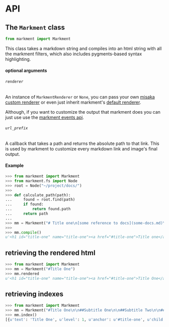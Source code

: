# API


## The `Markment` class

```python
from markment import Markment
```

This class takes a markdown string and compiles into an html string
with all the markment filters, which also includes pygments-based
syntax highlighting.

#### optional arguments

###### `renderer`

An instance of `MarkmentRenderer` or `None`, you can pass your own
[misaka custom renderer](http://misaka.61924.nl/manual/#toc_14) or
even just inherit markment's [default renderer](https://github.com/gabrielfalcao/markment/blob/master/markment/engine.py#L39).

Although, if you want to customize the output that markment does you can just use use the [markment events api](events.md).

###### `url_prefix`

A callback that takes a path and returns the absolute path to that link.
This is used by markment to customize every markdown link and image's final output.


#### Example

```python
>>> from markment import Markment
>>> from markment.fs import Node
>>> root = Node("~/project/docs/")
>>>
>>> def calculate_path(path):
...     found = root.find(path)
...     if found:
...         return found.path
...     return path
...
>>> mm = Markment("# Title one\n[some reference to docs](some-docs.md)\n", url_prefix=calculate_path)
>>>
>>> mm.compile()
u'<h1 id="title-one" name="title-one"><a href="#title-one">Title one</a></h1>\n<p><a href="some-docs.md">some reference to docs</a></p>\n'
```

## retrieving the rendered html

```python
>>> from markment import Markment
>>> mm = Markment("#Title One")
>>> mm.rendered
u'<h1 id="title-one" name="title-one"><a href="#title-one">Title One</a></h1>'
```

## retrieving indexes

```python
>>> from markment import Markment
>>> mm = Markment("#Title One\n\n##Subtitle One\n\n##Subtitle Two\n\n###And so on...")
>>> mm.index()
[{u'text': 'Title One', u'level': 1, u'anchor': u'#title-one', u'child': [{u'text': 'Subtitle One', u'anchor': u'#subtitle-one', u'level': 2}, {u'text': 'Subtitle Two', u'level': 2, u'anchor': u'#subtitle-two', u'child': [{u'text': 'And so on...', u'anchor': u'#and-so-on---', u'level': 3}]}]}]
```
